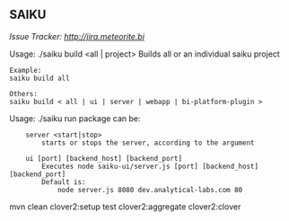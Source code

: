 SAIKU
---------------

*Issue Tracker: http://jira.meteorite.bi*


Usage: ./saiku build <all | project>
	Builds all or an individual saiku project

	Example:
	saiku build all

	Others:
	saiku build < all | ui | server | webapp | bi-platform-plugin >
Usage: ./saiku run <package>
	package can be:

		server <start|stop>
			starts or stops the server, according to the argument

		ui [port] [backend_host] [backend_port]
			Executes node saiku-ui/server.js [port] [backend_host] [backend_port]
			Default is:
				node server.js 8080 dev.analytical-labs.com 80

mvn clean clover2:setup test clover2:aggregate clover2:clover
